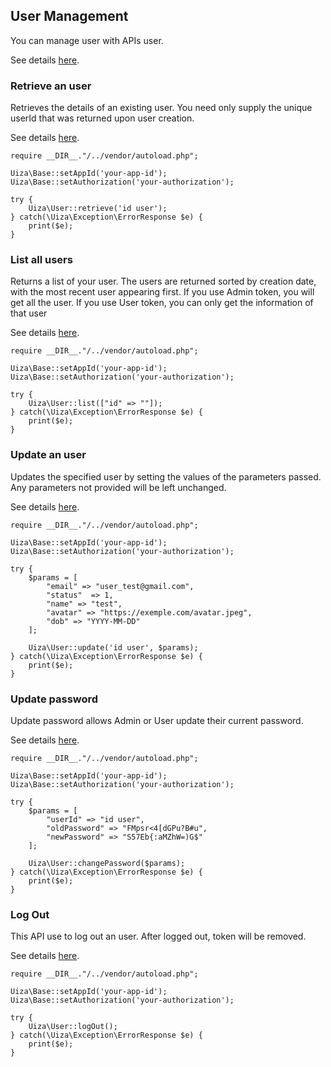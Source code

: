 ## User Management
You can manage user with APIs user.

See details [here](http://dev-ap-southeast-1-api.uizadev.io/docs/#api-User).

### Retrieve an user
Retrieves the details of an existing user.
You need only supply the unique userId that was returned upon user creation.

See details [here](http://dev-ap-southeast-1-api.uizadev.io/docs/#api-User-get_userInfo).

````
require __DIR__."/../vendor/autoload.php";

Uiza\Base::setAppId('your-app-id');
Uiza\Base::setAuthorization('your-authorization');

try {
    Uiza\User::retrieve('id user');
} catch(\Uiza\Exception\ErrorResponse $e) {
    print($e);
}
````

### List all users
Returns a list of your user. The users are returned sorted by creation date, with the most recent user appearing first.
If you use Admin token, you will get all the user.
If you use User token, you can only get the information of that user

See details [here](http://dev-ap-southeast-1-api.uizadev.io/docs/#api-User-get_userInfo).

````
require __DIR__."/../vendor/autoload.php";

Uiza\Base::setAppId('your-app-id');
Uiza\Base::setAuthorization('your-authorization');

try {
    Uiza\User::list(["id" => ""]);
} catch(\Uiza\Exception\ErrorResponse $e) {
    print($e);
}
````

### Update an user
Updates the specified user by setting the values of the parameters passed. Any parameters not provided will be left unchanged.

See details [here](http://dev-ap-southeast-1-api.uizadev.io/docs/#api-User-update_userInfo).

````
require __DIR__."/../vendor/autoload.php";

Uiza\Base::setAppId('your-app-id');
Uiza\Base::setAuthorization('your-authorization');

try {
    $params = [
        "email" => "user_test@gmail.com",
        "status"  => 1,
        "name" => "test",
        "avatar" => "https://exemple.com/avatar.jpeg",
        "dob" => "YYYY-MM-DD"
    ];

    Uiza\User::update('id user', $params);
} catch(\Uiza\Exception\ErrorResponse $e) {
    print($e);
}
````

### Update password
Update password allows Admin or User update their current password.

See details [here](http://dev-ap-southeast-1-api.uizadev.io/docs/#api-User-changePassword).

````
require __DIR__."/../vendor/autoload.php";

Uiza\Base::setAppId('your-app-id');
Uiza\Base::setAuthorization('your-authorization');

try {
    $params = [
        "userId" => "id user",
        "oldPassword" => "FMpsr<4[dGPu?B#u",
        "newPassword" => "S57Eb{:aMZhW=)G$"
    ];

    Uiza\User::changePassword($params);
} catch(\Uiza\Exception\ErrorResponse $e) {
    print($e);
}
````

### Log Out
This API use to log out an user. After logged out, token will be removed.

See details [here](http://dev-ap-southeast-1-api.uizadev.io/docs/#api-User-Logout).

````
require __DIR__."/../vendor/autoload.php";

Uiza\Base::setAppId('your-app-id');
Uiza\Base::setAuthorization('your-authorization');

try {
    Uiza\User::logOut();
} catch(\Uiza\Exception\ErrorResponse $e) {
    print($e);
}
````

